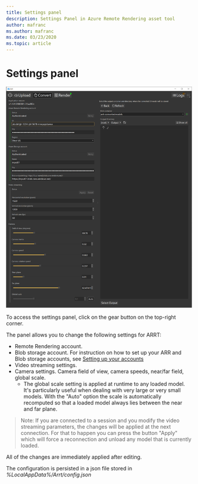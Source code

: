 ```yaml
---
title: Settings panel
description: Settings Panel in Azure Remote Rendering asset tool
author: mafranc
ms.author: mafranc
ms.date: 03/23/2020
ms.topic: article
---
```


# Settings panel

![Settings panel](media/settings.png)

To access the settings panel, click on the gear button on the top-right corner.

The panel allows you to change the following settings for ARRT:

* Remote Rendering account.
* Blob storage account. For instruction on how to set up your ARR and Blob storage accounts, see [Setting up your accounts](index.md#setting-up-your-accounts)
* Video streaming settings.
* Camera settings. Camera field of view, camera speeds, near/far field, global scale.
  * The global scale setting is applied at runtime to any loaded model. It's particularly useful when dealing with very large or very small models. With the "Auto" option the scale is automatically recomputed so that a loaded model always lies between the near and far plane.

> Note:
> If you are connected to a session and you modify the video streaming parameters, the changes will be applied at the next connection. For that to happen you can press the button "Apply" which will force a reconnection and unload any model that is currently loaded.

All of the changes are immediately applied after editing.

The configuration is persisted in a json file stored in *%LocalAppData%/Arrt/config.json*
